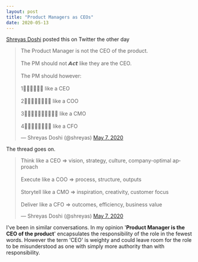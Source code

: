 ```yaml
---
layout: post
title: "Product Managers as CEOs"
date: 2020-05-13
---
```


[Shreyas Doshi](https://twitter.com/shreyas) posted this on Twitter the other day

<blockquote class="twitter-tweet"><p lang="en" dir="ltr">The Product Manager is not the CEO of the product.<br><br>The PM should not 𝘼𝙘𝙩 like they are the CEO.<br><br>The PM should however:<br><br>1⃣𝙏𝙝𝙞𝙣𝙠 like a CEO<br><br>2⃣𝙀𝙭𝙚𝙘𝙪𝙩𝙚 like a COO<br><br>3⃣𝙎𝙩𝙤𝙧𝙮𝙩𝙚𝙡𝙡 like a CMO<br><br>4⃣𝘿𝙚𝙡𝙞𝙫𝙚𝙧 like a CFO</p>&mdash; Shreyas Doshi (@shreyas) <a href="https://twitter.com/shreyas/status/1258212702087864320?ref_src=twsrc%5Etfw">May 7, 2020</a></blockquote> <script async src="https://platform.twitter.com/widgets.js" charset="utf-8"></script>

The thread goes on.

<blockquote class="twitter-tweet"><p lang="en" dir="ltr">Think like a CEO ⇒ vision, strategy, culture, company-optimal approach<br><br>Execute like a COO ⇒ process, structure, outputs<br><br>Storytell like a CMO ⇒ inspiration, creativity, customer focus<br><br>Deliver like a CFO ⇒ outcomes, efficiency, business value</p>&mdash; Shreyas Doshi (@shreyas) <a href="https://twitter.com/shreyas/status/1258212702750535681?ref_src=twsrc%5Etfw">May 7, 2020</a></blockquote> <script async src="https://platform.twitter.com/widgets.js" charset="utf-8"></script>

I've been in similar conversations. In my opinion '**Product Manager is the CEO of the product**' encapsulates the responsibility of the role in the fewest words. However the term 'CEO' is weighty and could leave room for the role to be misunderstood as one with simply more authority than with responsibility.
